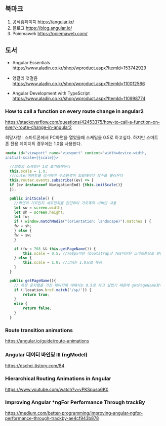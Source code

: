 ## 북마크

1. 공식홈페이지 https://angular.kr/
2. 블로그 https://blog.angular.io/
3. Poiemaweb https://poiemaweb.com/

## 도서

- Angular Essentials  
  https://www.aladin.co.kr/shop/wproduct.aspx?ItemId=153742929

- 앵귤러 첫걸음  
  https://www.aladin.co.kr/shop/wproduct.aspx?ItemId=110012566

- Angular Development with TypeScript  
  https://www.aladin.co.kr/shop/wproduct.aspx?ItemId=110998774

### How to call a function on every route change in angular2

https://stackoverflow.com/questions/42453375/how-to-call-a-function-on-every-route-change-in-angular2

희망사항 : 스마트폰에서 PC화면을 열었을때 스케일을 0.5로 하고싶다.
하지만 스마트폰 전용 페이지의 경우에는 1.0을 사용한다.

```html
<meta id="viewport" name="viewport" content="width=device-width,
initial-scale={{scale}}>
```

```ts
  //최초의 스케일은 1로 초기화해둔다
  this.scale = 1.0;
  //router이벤트를 감시하여 주소변경이 있을때마다 함수를 불러온다
  this.router.events.subscribe((ev) => {
  if (ev instanceof NavigationEnd) {this.initScale()}
  });

  public initScale() {
    //화면이 가로인지 세로인지를 판단하여 가로폭의 너비만 사용
    let sw = screen.width;
    let sh = screen.height;
    let fw;
    if ( window.matchMedia("(orientation: landscape)").matches ) {
    fw = sh;
    } else {
    fw = sw;
    }

    if (fw < 768 && this.getPageName()) {
        this.scale = 0.5; //768px미만 (bootstrap상 768미만은 스마트폰으로 판단하므로 해당되는 단말이면 0.5스케일로 반환)
    } else {
        this.scale = 1.0; //그외는 1.0으로 복귀
    }
  }

  public getPageName(){
    // 특정 문자열을 가진 페이지에 대해서는 0.5로 하고 싶었기 때문에 getPageName함수도 정의
    if (!location.href.match('/sp/')) {
        return true;
    }
    else {
        return false;
    }
  }
```

### Route transition animations

https://angular.io/guide/route-animations

### Angular 데이터 바인딩 III (ngModel)

https://dschci.tistory.com/84

### Hierarchical Routing Animations in Angular

https://www.youtube.com/watch?v=yPKSpuso6K0

### Improving Angular *ngFor Performance Through trackBy

https://medium.com/better-programming/improving-angular-ngfor-performance-through-trackby-ae4cf943b878